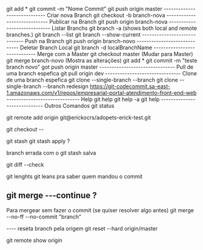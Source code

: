 git add *
git commit -m "Nome Commit"
git push origin master
 ----------------------------- Criar nova Branch
git checkout -b branch-nova
 ----------------------------- Publicar na Branch
git push origin branch-nova
 ----------------------------- Listar Branchs
git branch -a (shows both local and remote branches.)
git branch --list
git branch --show-current
 ----------------------------- Push na Branch
git push origin branch-novo
 ----------------------------- Deletar Branch Local
git branch -d localBranchName
 ----------------------------- Merge com a Master
git checkout master (Mudar para Master)
git merge branch-novo (Mostra as alterações)
git add *
git commit -m "teste branch novo"
got push origin master
------------------------------- Pull de uma branch espefica
git pull origin dev
------------------------------- Clone de uma branch espefica
git clone --single-branch --branch <branchname> <remote-repo>
git clone --single-branch --branch redesign https://git-codecommit.sa-east-1.amazonaws.com/v1/repos/empresarial-portal-atendimento-front-end-web
 ------------------------------ Help
git help
git help -a
git help <command>
 ----------------------------- Outros Comandos
git status

git remote add origin git@erickocrs/adopets-erick-test.git


git checkout --

git stash
git stash apply ?

branch errada com o git stash salva

git diff --check

git lenghts git leans pra saber quem mandou o commit

git merge ---continue ?
--------------------------------------

Para mergear sem fazer o commit (se quiser resolver algo antes)
git merge --no-ff --no-commit "branch"

---- reseta branch pela origem
git reset --hard origin/master



git remote show origin